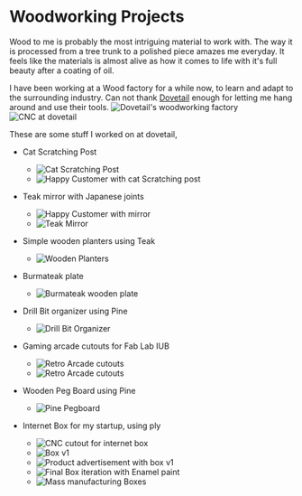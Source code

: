 # Woodworking Projects

Wood to me is probably the most intriguing material to work with. The way it is processed from a tree trunk to a polished piece amazes me everyday. It feels like the materials is almost alive as how it comes to life with it's full beauty after a coating of oil.

I have been working at a Wood factory for a while now, to learn and adapt to the surrounding industry. Can not thank [Dovetail](https://www.instagram.com/dovetailbd/) enough for letting me hang around and use their tools.
![Dovetail's woodworking factory](https://raw.githubusercontent.com/samiul-hoque/samiul-hoque.github.io/master/img/woodworking/factory1.jpg)
![CNC at dovetail](https://raw.githubusercontent.com/samiul-hoque/samiul-hoque.github.io/master/img/woodworking/factory2.jpg)

These are some stuff I worked on at dovetail,
+ Cat Scratching Post
    + ![Cat Scratching Post](https://raw.githubusercontent.com/samiul-hoque/samiul-hoque.github.io/master/img/woodworking/cat%20scratcing%20post.jpg)
    + ![Happy Customer with cat Scratching post](https://raw.githubusercontent.com/samiul-hoque/samiul-hoque.github.io/master/img/woodworking/cat%20scratcing%20post2.jpg)

+ Teak mirror with Japanese joints
    + ![Happy Customer with mirror](https://raw.githubusercontent.com/samiul-hoque/samiul-hoque.github.io/master/img/woodworking/factory3.jpg)
    + ![Teak Mirror](https://raw.githubusercontent.com/samiul-hoque/samiul-hoque.github.io/master/img/woodworking/factory3.5.jpg)

+ Simple wooden planters using Teak
    + ![Wooden Planters](https://raw.githubusercontent.com/samiul-hoque/samiul-hoque.github.io/master/img/woodworking/planters.jpg)

+ Burmateak plate
    + ![Burmateak wooden plate](https://raw.githubusercontent.com/samiul-hoque/samiul-hoque.github.io/master/img/woodworking/factory5.jpg)    

+ Drill Bit organizer using Pine
    + ![Drill Bit Organizer](https://raw.githubusercontent.com/samiul-hoque/samiul-hoque.github.io/master/img/woodworking/Drill%20bit%20organizer.jpg)

+ Gaming arcade cutouts for Fab Lab IUB
    + ![Retro Arcade cutouts](https://raw.githubusercontent.com/samiul-hoque/samiul-hoque.github.io/master/img/woodworking/arcade1.jpg)
    + ![Retro Arcade cutouts](https://raw.githubusercontent.com/samiul-hoque/samiul-hoque.github.io/master/img/woodworking/arcade0.jpg)    

+ Wooden Peg Board using Pine
    + ![Pine Pegboard](https://raw.githubusercontent.com/samiul-hoque/samiul-hoque.github.io/master/img/woodworking/pegboard.jpg)
    
+ Internet Box for my startup, using ply
    + ![CNC cutout for internet box](https://raw.githubusercontent.com/samiul-hoque/samiul-hoque.github.io/master/img/woodworking/internet1.jpg)
    + ![Box v1](https://raw.githubusercontent.com/samiul-hoque/samiul-hoque.github.io/master/img/woodworking/internet2.jpg)
    + ![Product advertisement with box v1](https://raw.githubusercontent.com/samiul-hoque/samiul-hoque.github.io/master/img/woodworking/internet3.jpg)
    + ![Final Box iteration with Enamel paint](https://github.com/samiul-hoque/samiul-hoque.github.io/blob/master/img/woodworking/internet5.jpg)
    + ![Mass manufacturing Boxes](https://raw.githubusercontent.com/samiul-hoque/samiul-hoque.github.io/master/img/woodworking/internet4.jpg)